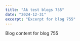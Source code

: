```yaml
---
title: "Ak test blogs 755"
date: "2024-12-31"
excerpt: "Excerpt for blog 755"
---
```


Blog content for blog 755